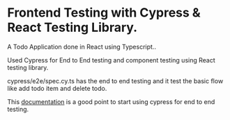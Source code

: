 # Frontend Testing with Cypress & React Testing Library.

A Todo Application done in React using Typescript..

Used Cypress for End to End testing and component testing using React testing library.

cypress/e2e/spec.cy.ts has the end to end testing and it test the basic flow like add todo item and delete todo.

This [documentation](https://docs.cypress.io/guides/end-to-end-testing/writing-your-first-end-to-end-test) is a good point to start using cypress for end to end testing.

